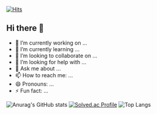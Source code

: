 [![Hits](https://hits.seeyoufarm.com/api/count/incr/badge.svg?url=https%3A%2F%2Fgithub.com%2FYeongHyeon-Yun&count_bg=%2350CD41&title_bg=%23555555&icon=coronarenderer.svg&icon_color=%23D34848&title=hits&edge_flat=false)](https://hits.seeyoufarm.com)

## Hi there 👋


- 🔭 I’m currently working on ...
- 🌱 I’m currently learning ...
- 👯 I’m looking to collaborate on ...
- 🤔 I’m looking for help with ...
- 💬 Ask me about ...
- 📫 How to reach me: ...
- 😄 Pronouns: ...
- ⚡ Fun fact: ...


![Anurag's GitHub stats](https://github-readme-stats.vercel.app/api?username=YeongHyeon-Yun&show_icons=true&theme=vue-dark)
[![Solved.ac Profile](http://mazassumnida.wtf/api/generate_badge?boj=qorwns911)](https://solved.ac/qorwns911)
![Top Langs](https://github-readme-stats.vercel.app/api/top-langs/?username=YeongHyeon-Yun&layout=Demo&theme=tokyonight)
